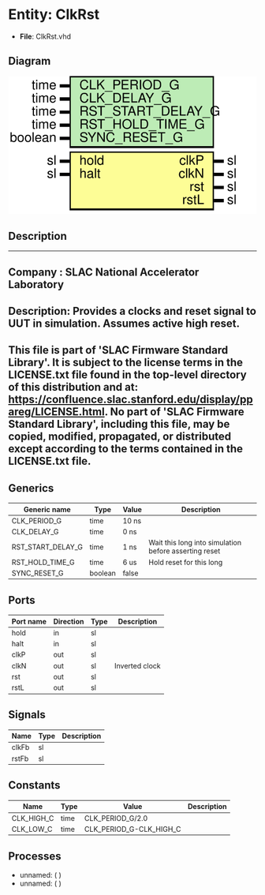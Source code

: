 # Entity: ClkRst

- **File**: ClkRst.vhd
## Diagram

![Diagram](ClkRst.svg "Diagram")
## Description

-----------------------------------------------------------------------------
 Company    : SLAC National Accelerator Laboratory
-----------------------------------------------------------------------------
 Description: Provides a clocks and reset signal to UUT in simulation.
              Assumes active high reset.
-----------------------------------------------------------------------------
 This file is part of 'SLAC Firmware Standard Library'.
 It is subject to the license terms in the LICENSE.txt file found in the
 top-level directory of this distribution and at:
    https://confluence.slac.stanford.edu/display/ppareg/LICENSE.html.
 No part of 'SLAC Firmware Standard Library', including this file,
 may be copied, modified, propagated, or distributed except according to
 the terms contained in the LICENSE.txt file.
-----------------------------------------------------------------------------
## Generics

| Generic name      | Type    | Value | Description                                            |
| ----------------- | ------- | ----- | ------------------------------------------------------ |
| CLK_PERIOD_G      | time    | 10 ns |                                                        |
| CLK_DELAY_G       | time    | 0 ns  |                                                        |
| RST_START_DELAY_G | time    | 1 ns  |  Wait this long into simulation before asserting reset |
| RST_HOLD_TIME_G   | time    | 6 us  |  Hold reset for this long                              |
| SYNC_RESET_G      | boolean | false |                                                        |
## Ports

| Port name | Direction | Type | Description     |
| --------- | --------- | ---- | --------------- |
| hold      | in        | sl   |                 |
| halt      | in        | sl   |                 |
| clkP      | out       | sl   |                 |
| clkN      | out       | sl   |  Inverted clock |
| rst       | out       | sl   |                 |
| rstL      | out       | sl   |                 |
## Signals

| Name  | Type | Description |
| ----- | ---- | ----------- |
| clkFb | sl   |             |
| rstFb | sl   |             |
## Constants

| Name       | Type | Value                    | Description |
| ---------- | ---- | ------------------------ | ----------- |
| CLK_HIGH_C | time |  CLK_PERIOD_G/2.0        |             |
| CLK_LOW_C  | time |  CLK_PERIOD_G-CLK_HIGH_C |             |
## Processes
- unnamed: (  )
- unnamed: (  )
